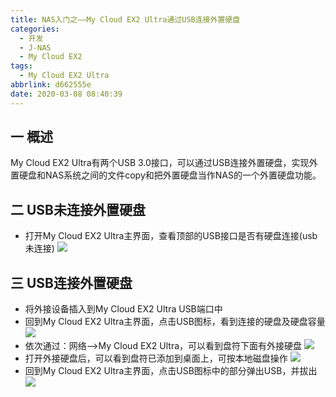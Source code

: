 ```yaml
---
title: NAS入门之——My Cloud EX2 Ultra通过USB连接外置硬盘
categories:
  - 开发
  - J-NAS
  - My Cloud EX2
tags:
  - My Cloud EX2 Ultra
abbrlink: d662555e
date: 2020-03-08 08:40:39
---
```

## 一 概述

My Cloud EX2 Ultra有两个USB 3.0接口，可以通过USB连接外置硬盘，实现外置硬盘和NAS系统之间的文件copy和把外置硬盘当作NAS的一个外置硬盘功能。

<!--more-->

## 二 USB未连接外置硬盘

* 打开My Cloud EX2 Ultra主界面，查看顶部的USB接口是否有硬盘连接(usb未连接)
  ![][1]
## 三 USB连接外置硬盘

* 将外接设备插入到My Cloud EX2 Ultra USB端口中
* 回到My Cloud EX2 Ultra主界面，点击USB图标，看到连接的硬盘及硬盘容量
	![][2]
* 依次通过：网络——>My Cloud EX2 Ultra，可以看到盘符下面有外接硬盘
	![][3]
* 打开外接硬盘后，可以看到盘符已添加到桌面上，可按本地磁盘操作
	![][4]
* 回到My Cloud EX2 Ultra主界面，点击USB图标中的部分弹出USB，并拔出
	![][5]

[1]:https://raw.githubusercontent.com/PGzxc/CDN/master/blog-image/nas-mycloudex2-ulrta-no-usb.png
[2]:https://raw.githubusercontent.com/PGzxc/CDN/master/blog-image/nas-mycloudex2-ulrta-has-usb.png
[3]:https://raw.githubusercontent.com/PGzxc/CDN/master/blog-image/nas-mycloudex2-ulrta-disk-show.png
[4]:https://raw.githubusercontent.com/PGzxc/CDN/master/blog-image/nas-mycloudex2-ulrta-disk-desktop.png
[5]:https://raw.githubusercontent.com/PGzxc/CDN/master/blog-image/nas-mycloudex2-ulrta-disk-out.png